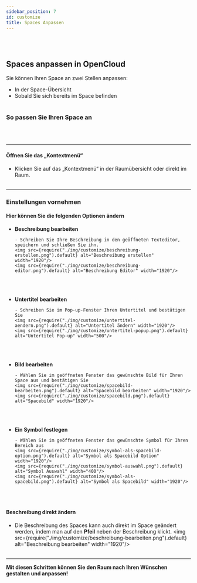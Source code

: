 ```yaml
---
sidebar_position: 7
id: customize
title: Spaces Anpassen
---
```


<br/><br/>

## Spaces anpassen in OpenCloud

Sie können Ihren Space an zwei Stellen anpassen:

- In der Space-Übersicht
- Sobald Sie sich bereits im Space befinden
  <br/><br/>

### So passen Sie Ihren Space an

<br/><br/>

---

#### Öffnen Sie das „Kontextmenü“

- Klicken Sie auf das „Kontextmenü“ in der Raumübersicht oder direkt im Raum.
  <br/><br/>

---

### Einstellungen vornehmen

#### Hier können Sie die folgenden Optionen ändern

- **Beschreibung bearbeiten**

      - Schreiben Sie Ihre Beschreibung in den geöffneten Texteditor, speichern und schließen Sie ihn.
      <img src={require("./img/customize/beschreibung-erstellen.png").default} alt="Beschreibung erstellen" width="1920"/>
      <img src={require("./img/customize/beschreibung-editor.png").default} alt="Beschreibung Editor" width="1920"/>

  <br/><br/>

- **Untertitel bearbeiten**

      - Schreiben Sie im Pop-up-Fenster Ihren Untertitel und bestätigen Sie
      <img src={require("./img/customize/untertitel-aendern.png").default} alt="Untertitel ändern" width="1920"/>
      <img src={require("./img/customize/untertitel-popup.png").default} alt="Untertitel Pop-up" width="500"/>

  <br/><br/>

- **Bild bearbeiten**

      - Wählen Sie im geöffneten Fenster das gewünschte Bild für Ihren Space aus und bestätigen Sie
      <img src={require("./img/customize/spacebild-bearbeiten.png").default} alt="Spacebild bearbeiten" width="1920"/>
      <img src={require("./img/customize/spacebild.png").default} alt="Spacebild" width="1920"/>

  <br/><br/>

- **Ein Symbol festlegen**

      - Wählen Sie im geöffneten Fenster das gewünschte Symbol für Ihren Bereich aus
      <img src={require("./img/customize/symbol-als-spacebild-option.png").default} alt="Symbol als Spacebild Option" width="1920"/>
      <img src={require("./img/customize/symbol-auswahl.png").default} alt="Symbol Auswahl" width="400"/>
      <img src={require("./img/customize/symbol-als-spacebild.png").default} alt="Symbol als Spacebild" width="1920"/>

  <br/><br/>

#### Beschreibung direkt ändern

- Die Beschreibung des Spaces kann auch direkt im Space geändert werden, indem man auf den **Pfeil** neben der Beschreibung klickt.
  <img src={require("./img/customize/beschreibung-bearbeiten.png").default} alt="Beschreibung bearbeiten" width="1920"/>
  <br/><br/>

---

**Mit diesen Schritten können Sie den Raum nach Ihren Wünschen gestalten und anpassen!**
